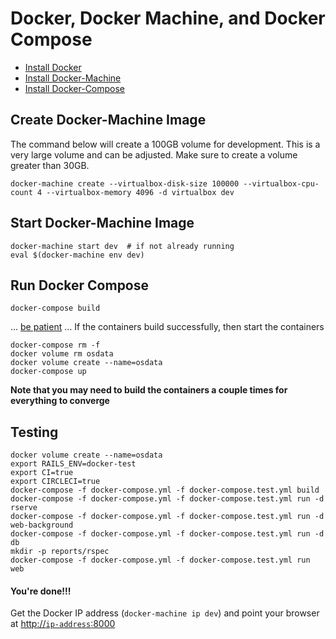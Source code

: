 # Docker, Docker Machine, and Docker Compose

* [Install Docker](https://docs.docker.com/installation/)
* [Install Docker-Machine](https://docs.docker.com/machine/install-machine/)
* [Install Docker-Compose](https://docs.docker.com/compose/install/)

## Create Docker-Machine Image
The command below will create a 100GB volume for development. This is a very large volume and can be adjusted. Make sure to create a volume greater than 30GB.

```
docker-machine create --virtualbox-disk-size 100000 --virtualbox-cpu-count 4 --virtualbox-memory 4096 -d virtualbox dev
```

## Start Docker-Machine Image
```
docker-machine start dev  # if not already running
eval $(docker-machine env dev)
```

## Run Docker Compose 
```
docker-compose build
```
... [be patient](https://www.youtube.com/watch?v=f4hkPn0Un_Q) ... If the containers build successfully, then start the containers

``` 
docker-compose rm -f
docker volume rm osdata
docker volume create --name=osdata
docker-compose up
```

**Note that you may need to build the containers a couple times for everything to converge**

## Testing

```
docker volume create --name=osdata
export RAILS_ENV=docker-test
export CI=true
export CIRCLECI=true
docker-compose -f docker-compose.yml -f docker-compose.test.yml build
docker-compose -f docker-compose.yml -f docker-compose.test.yml run -d rserve
docker-compose -f docker-compose.yml -f docker-compose.test.yml run -d web-background
docker-compose -f docker-compose.yml -f docker-compose.test.yml run -d db
mkdir -p reports/rspec
docker-compose -f docker-compose.yml -f docker-compose.test.yml run web
```

#### You're done!!! ####
Get the Docker IP address (`docker-machine ip dev`) and point your browser at [http://`ip-address`:8000](http://`ip-address`:8000)
